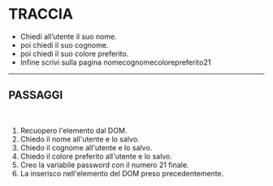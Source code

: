 # TRACCIA

- Chiedi all’utente il suo nome.
- poi chiedi il suo cognome.
- poi chiedi il suo colore preferito.
- Infine scrivi sulla pagina nomecognomecolorepreferito21

---

## PASSAGGI

<br>

1. Recuopero l'elemento dal DOM.
2. Chiedo il nome all'utente e lo salvo.
3. Chiedo il cognome all'utente e lo salvo.
4. Chiedo il colore preferito all'utente e lo salvo.
5. Creo la variabile password con il numero 21 finale.
6. La inserisco nell'elemento del DOM preso precedentemente.
